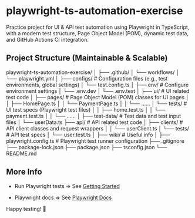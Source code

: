 # playwright-ts-automation-exercise
Practice project for UI & API test automation using Playwright in TypeScript, with a modern test structure, Page Object Model (POM), dynamic test data, and GitHub Actions CI integration.

## Project Structure (Maintainable & Scalable)

playwright-ts-automation-exercise/
│
├── .github/ 
│   └── workflows/
│      └── playwright.yml 
│
├── configs/                   # Configuration files (e.g., test environments, global settings)
│   └── test.config.ts
│
├── env/                       # Configure environment settings
│   └── .env.dev
│   └── .env.test
│
├── ui/                        # UI related test code
│   ├── pages/                 # Page Object Model (POM) classes for UI pages
│   │   ├── HomePage.ts
│   │   └── PaymentPage.ts
│   │   └── ......
│   └── tests/                 # UI test specs (Playwright test files)
│   │   ├── home.test.ts
│   │   └── payment.test.ts
│   │   └── ......
│   ├── test-data/             # Test data and test input files
│       └── userData.ts
├── api/                       # API related test code
│   ├── clients/               # API client classes and request wrappers
│   │   └── userClient.ts
│   └── tests/                 # API test specs
│       └── user.test.ts
│
├── wiki/                      # Useful info
│
├── playwright.config.ts       # Playwright test runner configuration
├── .gitignore
├── package-lock.json
├── package.json
├── tsconfig.json
└── README.md


## More Info

- Run Playwright tests => See [Getting Started](https://github.com/EmeraldCHEN/playwright-ts-automation-exercise/blob/main/wiki/Getting_Started.md)

- Playwright docs => See [Playwright Docs](https://playwright.dev/docs/intro)


Happy testing! 🚀





